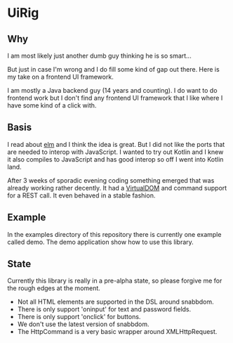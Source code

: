 # UiRig

## Why

I am most likely just another dumb guy thinking he is so smart...

But just in case I'm wrong and I do fill some kind of gap out there. Here is my take on a frontend UI framework.

I am mostly a Java backend guy (14 years and counting). 
I do want to do frontend work but I don't find any frontend UI framework 
that I like where I have some kind of a click with.
 
## Basis

I read about [elm](http://elm-lang.org/) and I think the idea is great. But I did not like the ports that are needed
to interop with JavaScript. I wanted to try out Kotlin and I knew it also compiles to JavaScript and has good interop
so off I went into Kotlin land. 

After 3 weeks of sporadic evening coding something emerged that was already working rather decently. 
It had a [VirtualDOM](https://github.com/snabbdom/snabbdom) and command support for a REST call. 
It even behaved in a stable fashion.
 
 
## Example

In the examples directory of this repository there is currently one example called demo.
The demo application show how to use this library.

## State

Currently this library is really in a pre-alpha state, so please forgive me for the rough edges at the moment.

* Not all HTML elements are supported in the DSL around snabbdom.
* There is only support 'oninput' for text and password fields.
* There is only support 'onclick' for buttons. 
* We don't use the latest version of snabbdom. 
* The HttpCommand is a very basic wrapper around XMLHttpRequest.